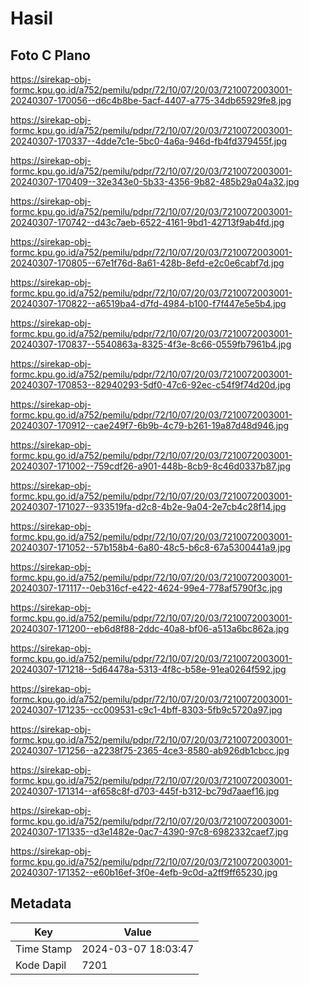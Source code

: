 # Hasil

## Foto C Plano

https://sirekap-obj-formc.kpu.go.id/a752/pemilu/pdpr/72/10/07/20/03/7210072003001-20240307-170056--d6c4b8be-5acf-4407-a775-34db65929fe8.jpg

https://sirekap-obj-formc.kpu.go.id/a752/pemilu/pdpr/72/10/07/20/03/7210072003001-20240307-170337--4dde7c1e-5bc0-4a6a-946d-fb4fd379455f.jpg

https://sirekap-obj-formc.kpu.go.id/a752/pemilu/pdpr/72/10/07/20/03/7210072003001-20240307-170409--32e343e0-5b33-4356-9b82-485b29a04a32.jpg

https://sirekap-obj-formc.kpu.go.id/a752/pemilu/pdpr/72/10/07/20/03/7210072003001-20240307-170742--d43c7aeb-6522-4161-9bd1-42713f9ab4fd.jpg

https://sirekap-obj-formc.kpu.go.id/a752/pemilu/pdpr/72/10/07/20/03/7210072003001-20240307-170805--67e1f76d-8a61-428b-8efd-e2c0e6cabf7d.jpg

https://sirekap-obj-formc.kpu.go.id/a752/pemilu/pdpr/72/10/07/20/03/7210072003001-20240307-170822--a6519ba4-d7fd-4984-b100-f7f447e5e5b4.jpg

https://sirekap-obj-formc.kpu.go.id/a752/pemilu/pdpr/72/10/07/20/03/7210072003001-20240307-170837--5540863a-8325-4f3e-8c66-0559fb7961b4.jpg

https://sirekap-obj-formc.kpu.go.id/a752/pemilu/pdpr/72/10/07/20/03/7210072003001-20240307-170853--82940293-5df0-47c6-92ec-c54f9f74d20d.jpg

https://sirekap-obj-formc.kpu.go.id/a752/pemilu/pdpr/72/10/07/20/03/7210072003001-20240307-170912--cae249f7-6b9b-4c79-b261-19a87d48d946.jpg

https://sirekap-obj-formc.kpu.go.id/a752/pemilu/pdpr/72/10/07/20/03/7210072003001-20240307-171002--759cdf26-a901-448b-8cb9-8c46d0337b87.jpg

https://sirekap-obj-formc.kpu.go.id/a752/pemilu/pdpr/72/10/07/20/03/7210072003001-20240307-171027--933519fa-d2c8-4b2e-9a04-2e7cb4c28f14.jpg

https://sirekap-obj-formc.kpu.go.id/a752/pemilu/pdpr/72/10/07/20/03/7210072003001-20240307-171052--57b158b4-6a80-48c5-b6c8-67a5300441a9.jpg

https://sirekap-obj-formc.kpu.go.id/a752/pemilu/pdpr/72/10/07/20/03/7210072003001-20240307-171117--0eb316cf-e422-4624-99e4-778af5790f3c.jpg

https://sirekap-obj-formc.kpu.go.id/a752/pemilu/pdpr/72/10/07/20/03/7210072003001-20240307-171200--eb6d8f88-2ddc-40a8-bf06-a513a6bc862a.jpg

https://sirekap-obj-formc.kpu.go.id/a752/pemilu/pdpr/72/10/07/20/03/7210072003001-20240307-171218--5d64478a-5313-4f8c-b58e-91ea0264f592.jpg

https://sirekap-obj-formc.kpu.go.id/a752/pemilu/pdpr/72/10/07/20/03/7210072003001-20240307-171235--cc009531-c9c1-4bff-8303-5fb9c5720a97.jpg

https://sirekap-obj-formc.kpu.go.id/a752/pemilu/pdpr/72/10/07/20/03/7210072003001-20240307-171256--a2238f75-2365-4ce3-8580-ab926db1cbcc.jpg

https://sirekap-obj-formc.kpu.go.id/a752/pemilu/pdpr/72/10/07/20/03/7210072003001-20240307-171314--af658c8f-d703-445f-b312-bc79d7aaef16.jpg

https://sirekap-obj-formc.kpu.go.id/a752/pemilu/pdpr/72/10/07/20/03/7210072003001-20240307-171335--d3e1482e-0ac7-4390-97c8-6982332caef7.jpg

https://sirekap-obj-formc.kpu.go.id/a752/pemilu/pdpr/72/10/07/20/03/7210072003001-20240307-171352--e60b16ef-3f0e-4efb-9c0d-a2ff9ff65230.jpg


## Metadata

| Key        | Value               |
| ---------- | ------------------- |
| Time Stamp | 2024-03-07 18:03:47 |
| Kode Dapil | 7201                |



